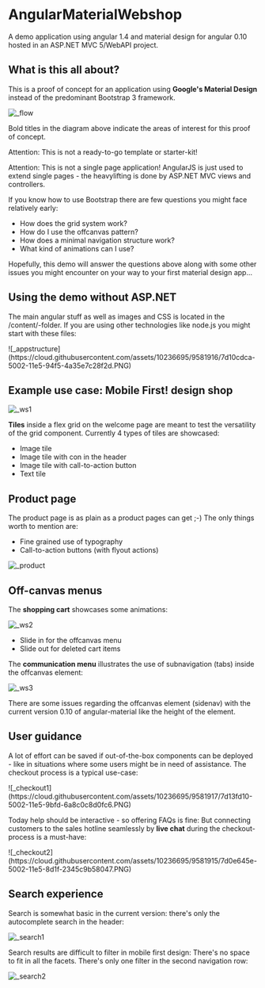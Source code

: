 # AngularMaterialWebshop
A demo application using angular 1.4 and material design for angular 0.10 hosted in an ASP.NET MVC 5/WebAPI project.

<h2>What is this all about?</h2>

<p>This is a proof of concept for an application using <strong>Google's Material Design</strong> instead of the predominant Bootstrap 3 framework.</p>

![_flow](https://cloud.githubusercontent.com/assets/10236695/9574176/86b796e4-4fc4-11e5-8301-0f21ed683d38.PNG)

<p>Bold titles in the diagram above indicate the areas of interest for this proof of concept.</p>

<p>Attention: This is not a ready-to-go template or starter-kit!</p>

<p>Attention: This is not a single page application! AngularJS is just used to extend single pages - the heavylifting is done by ASP.NET MVC views and controllers.

<p>
If you know how to use Bootstrap there are few questions you might face relatively early:
<ul>
<li>How does the grid system work?</li>
<li>How do I use the offcanvas pattern?</li>
<li>How does a minimal navigation structure work?</li>
<li>What kind of animations can I use?</li>
</ul>
</p>

<p>
Hopefully, this demo will answer the questions above along with some other issues you might encounter on your way to your first material design app...
</p>

<H2>Using the demo without ASP.NET</h2>

<p>
The main angular stuff as well as images and CSS is located in the /content/-folder. If you are using other technologies like node.js you might start with these files:
</p>
![_appstructure](https://cloud.githubusercontent.com/assets/10236695/9581916/7d10cdca-5002-11e5-94f5-4a35e7c28f2d.PNG)

<h2>Example use case: Mobile First! design shop</h2>

![_ws1](https://cloud.githubusercontent.com/assets/10236695/9558921/f0e45032-4deb-11e5-8ba6-0481dedaaf8b.JPG)

<p>
<strong>Tiles</strong> inside a flex grid on the welcome page are meant to test the versatility of the grid component. Currently 4 types of tiles are showcased:
<ul>
<li>Image tile</li>
<li>Image tile with con in the header</li>
<li>Image tile with call-to-action button</li>
<li>Text tile</li>
</ul>
</p>

<h2>Product page</h2>

<p>
The product page is as plain as a product pages can get ;-) The only things worth to mention are:
<ul>
  <li>Fine grained use of typography</li>
  <li>Call-to-action buttons (with flyout actions)</li>
</ul>
</p>

![_product](https://cloud.githubusercontent.com/assets/10236695/9588179/0ad8b32e-5027-11e5-84af-4baca2cf2dc8.PNG)

<h2>Off-canvas menus</h2>

<p>The <strong>shopping cart</strong> showcases some animations:</p>

![_ws2](https://cloud.githubusercontent.com/assets/10236695/9558992/b5faffb0-4dec-11e5-92e3-6662057bf722.JPG)

<p>
<ul>
<li>Slide in for the offcanvas menu</li>
<li>Slide out for deleted cart items</li>
</ul>
</p>

<p>The <strong>communication menu</strong> illustrates the use of subnavigation (tabs) inside the offcanvas element:</p>

![_ws3](https://cloud.githubusercontent.com/assets/10236695/9561053/e45d0bc0-4e35-11e5-8407-0b9df8b539bd.JPG)

<p>There are some issues regarding the offcanvas element (sidenav) with the current version 0.10 of angular-material like the height of the element.</p>

<h2>User guidance</h2>
<p>
A lot of effort can be saved if out-of-the-box components can be deployed - like in situations where some users might be in need of assistance. The checkout process is a typical use-case:
</p>
![_checkout1](https://cloud.githubusercontent.com/assets/10236695/9581917/7d13fd10-5002-11e5-9bfd-6a8c0c8d0fc6.PNG)
<p>
Today help should be interactive - so offering FAQs is fine: But connecting customers to the sales hotline seamlessly by <strong>live chat</strong> during the checkout-process is a must-have:
</p>
![_checkout2](https://cloud.githubusercontent.com/assets/10236695/9581915/7d0e645e-5002-11e5-8d1f-2345c9b58047.PNG)

<h2>Search experience</h2>

<p>
Search is somewhat basic in the current version: there's only the autocomplete search in the header:
</p>

![_search1](https://cloud.githubusercontent.com/assets/10236695/9589355/08f075cc-502e-11e5-8748-b5e326f8c0bd.PNG)

<p>
Search results are difficult to filter in mobile first design: There's no space to fit in all the facets. There's only one filter in the second navigation row:
</p>

![_search2](https://cloud.githubusercontent.com/assets/10236695/9589356/08f1391c-502e-11e5-9e22-4ed4901a0e7d.PNG)
